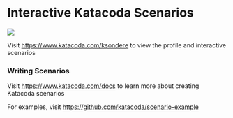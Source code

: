 # Interactive Katacoda Scenarios

[![](http://shields.katacoda.com/katacoda/ksondere/count.svg)](https://www.katacoda.com/ksondere "Get your profile on Katacoda.com")

Visit https://www.katacoda.com/ksondere to view the profile and interactive scenarios

### Writing Scenarios
Visit https://www.katacoda.com/docs to learn more about creating Katacoda scenarios

For examples, visit https://github.com/katacoda/scenario-example

